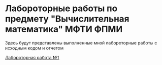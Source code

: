 # Лабороторные работы по предмету "Вычислительная математика" МФТИ ФПМИ

Здесь будут представлены выполненные мной лабороторные работы с исходным кодом и отчетом

[Лабороторная работа №1](https://github.com/tdarbinyan/computational-mathematics/blob/main/lab1.md)
